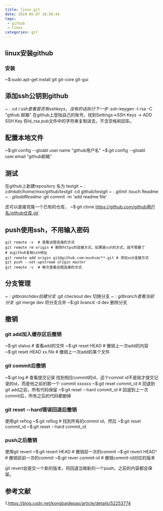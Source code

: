 ```yaml
---
title: linux git
date: 2019-05-07 16:56:44
tags:
 - github
 - linux
categories: git
---
```


## linux安装github
### 安装
~$:sudo apt-get install git git-core git-gui

## 添加ssh公钥到github
~$:cd ~/.ssh
查看是否有ssh keys，没有的话执行下一步	
~$:ssh-keygen -t rsa -C "github 邮箱"
在github上登陆自己的账号，找到Settings->SSH Keys -> ADD SSH Key 将id_rsa.pub文件中的字符串复制进去，不含空格和回车。

## 配置本地文件
~$:git config  --gloabl user.name "github用户名"
~$:git config  --gloabl user.email "github邮箱"

## 测试
在github上新建repository 名为 testgit
~$:cd mkdir /home/mxx/github/testgit
~$:cd github/testgit
~$:git init
~$:touch Readme
~$:git add Readme
~$:git commit -m 'add readme file'

还可以直接克隆一个已有的仓库，
~$:git clone https://github.com/github用户名/github仓库.git

## push使用ssh，不用输入密码
``` shell
git remote -v  # 查看远程连接的方式
git remote rm origin # 删除https的连接方式，如果是ssh的方式，就不需要了
# 从github复制ssh地址
git remote add origin git@github.com:mxxhcm/**.git # 添加ssh连接方式
git push --set-upstream origin master
git remote -v  # 再次查看远程连接的方式
```

## 分支管理
~$:git branch dev 创建分支
~$:git checkout dev 切换分支
~$:git branch 查看当前分支
~$:git merge dev 将分支合并
~$:git brancd -d dev 删除分支

## 撤销
### git add加入缓存区后撤销
~$:git status # 查看add的文件
~$:git reset HEAD  # 撤销上一次add的内容
~$:git reset HEAD  xx.file # 撤销上一次add的某个文件

### git commit后撤销
~$:git log # 查看提交记录
找到相应commit的id，这个commit id不是刚才提交记录的id，而是他之前的那一个
commit xxxxxx
~$:git reset commit_id # 回退到git add之前，所有代码保留
~$:git reset --hard commit_id # 回退到上一次commit后，所有之后的代码都删掉

### git reset --hard错误回退后撤销
使用git reflog
~$:git reflog # 找到所有的commit id，然后
~$:git reset commit_id
~$:git reset --hard commit_id

### push之后撤销
使用git revert 
~$:git revert HEAD # 撤销前一次的commit
~$:git revert HEAD^ # 撤销前前一次的commit
~$:git rever commit-id # 撤销commit-id对应的版本

git revert会提交一个新的版本，将回退当做新的一个push，之前的内容都会保留。


## 参考文献
1.https://blog.csdn.net/kongbaidepao/article/details/52253774

